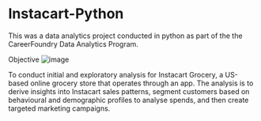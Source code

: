 # Instacart-Python
This was a data analytics project conducted in python as part of the the CareerFoundry Data Analytics Program.

Objective
![image](https://github.com/joesdata/Instacart-Python/assets/135900780/7917cb35-4750-4f8d-b8f4-27aeff34a44d)

To conduct initial and exploratory analysis for Instacart Grocery, a US-based online grocery store that operates through an app. The analysis is to derive insights into Instacart sales patterns, segment customers based on behavioural and demographic profiles to analyse spends, and then create targeted marketing campaigns.
